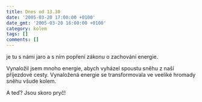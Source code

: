 ```yaml
---
title: Dnes od 13.30
date: '2005-03-20 17:00:00 +0100'
date_gmt: '2005-03-20 16:00:00 +0100'
category: kolem
tags: []
comments: []
---
```

<p>je tu s námi jaro a s ním popření zákonu o zachování energie.</p>
<p>Vynaložil jsem mnoho energie, abych vyházel spoustu sněhu z naší příjezdové
cesty. Vynaložená energie se transformovala ve veeliké hromady sněhu
všude kolem.</p>
<p>A teď? Jsou skoro pryč!</p>
